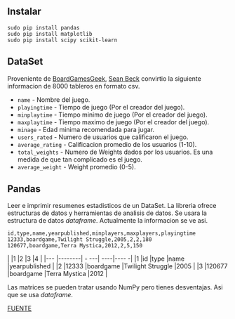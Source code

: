 ## Instalar
```
sudo pip install pandas
sudo pip install matplotlib
sudo pip install scipy scikit-learn
```

## DataSet
Proveniente de [BoardGamesGeek](http://www.boardgamegeek.com/), [Sean Beck](https://github.com/ThaWeatherman) convirtio la siguiente informacion de 8000 tableros en formato csv.

* `name` - Nombre del juego.
* `playingtime` -  Tiempo de juego (Por el creador del juego).
* `minplaytime` - Tiempo minimo de juego (Por el creador del juego).
* `maxplaytime` - Tiempo maximo de juego (Por el creador del juego).
* `minage` - Edad minima recomendada para jugar.
* `users_rated` - Numero de usuarios que calificaron el juego.
* `average_rating` - Calificacion promedio de los usuarios (1-10).
* `total_weights` - Numero de Weights dados por los usuarios. Es una medida de que tan complicado es el juego.
* `average_weight` - Weight promedio (0-5).

## Pandas
Leer e imprimir resumenes estadisticos de un DataSet. La libreria ofrece estructuras de datos y herramientas de analisis de datos. Se usara la estructura de datos *dataframe*.
Actualmente la informacion se ve asi.
```
id,type,name,yearpublished,minplayers,maxplayers,playingtime
12333,boardgame,Twilight Struggle,2005,2,2,180
120677,boardgame,Terra Mystica,2012,2,5,150
```
|    |1       |2           |3                   |4              |
|--- |--------| -       ---|                ----|----          -|
|1   |id      |type        |name                |yearpublished  |
|2   |12333   |boardgame   |Twilight Struggle   |2005           |
|3   |120677  |boardgame   |Terra Mystica       |2012           |

Las matrices se pueden tratar usando NumPy pero tienes desventajas. Asi que se usa *dataframe*.


[FUENTE](https://www.dataquest.io/blog/machine-learning-python/)
